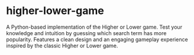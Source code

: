 # higher-lower-game
A Python-based implementation of the Higher or Lower game. Test your knowledge and intuition by guessing which search term has more popularity. Features a clean design and an engaging gameplay experience inspired by the classic Higher or Lower game.
